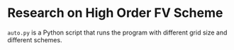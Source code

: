 # Research on High Order FV Scheme

`auto.py` is a Python script that runs the program with different grid size and
different schemes.
